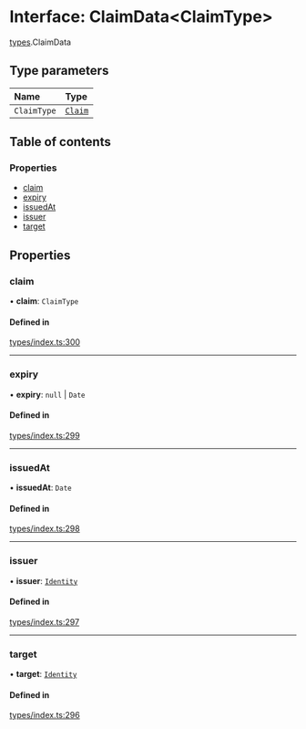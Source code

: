 # Interface: ClaimData<ClaimType\>

[types](../wiki/types).ClaimData

## Type parameters

| Name | Type |
| :------ | :------ |
| `ClaimType` | [`Claim`](../wiki/types#claim) |

## Table of contents

### Properties

- [claim](../wiki/types.ClaimData#claim)
- [expiry](../wiki/types.ClaimData#expiry)
- [issuedAt](../wiki/types.ClaimData#issuedat)
- [issuer](../wiki/types.ClaimData#issuer)
- [target](../wiki/types.ClaimData#target)

## Properties

### claim

• **claim**: `ClaimType`

#### Defined in

[types/index.ts:300](https://github.com/PolymeshAssociation/polymesh-sdk/blob/339b7503/src/types/index.ts#L300)

___

### expiry

• **expiry**: ``null`` \| `Date`

#### Defined in

[types/index.ts:299](https://github.com/PolymeshAssociation/polymesh-sdk/blob/339b7503/src/types/index.ts#L299)

___

### issuedAt

• **issuedAt**: `Date`

#### Defined in

[types/index.ts:298](https://github.com/PolymeshAssociation/polymesh-sdk/blob/339b7503/src/types/index.ts#L298)

___

### issuer

• **issuer**: [`Identity`](../wiki/api.entities.Identity.Identity)

#### Defined in

[types/index.ts:297](https://github.com/PolymeshAssociation/polymesh-sdk/blob/339b7503/src/types/index.ts#L297)

___

### target

• **target**: [`Identity`](../wiki/api.entities.Identity.Identity)

#### Defined in

[types/index.ts:296](https://github.com/PolymeshAssociation/polymesh-sdk/blob/339b7503/src/types/index.ts#L296)
